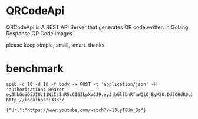# QRCodeApi
QRCodeApi is A REST API Server that generates QR code.written in Golang.
Response QR Code images.

please keep simple, small, smart. thanks.

# benchmark

```
apib -c 10 -d 10 -f body -x POST -t 'application/json' -H 'authorization: Bearer eyJhbGciOiJIUzI1NiIsInR5cCI6IkpXVCJ9.eyJjbGllbnRfaWQiOjEyM30.Dd5OHdR0q32rc5SQEroras2j8m4DUmMYuNpjrsUTW6E' http://localhost:3333/
```

``` body
{"Url":"https://www.youtube.com/watch?v=13lyT8Um_0o"}
```
